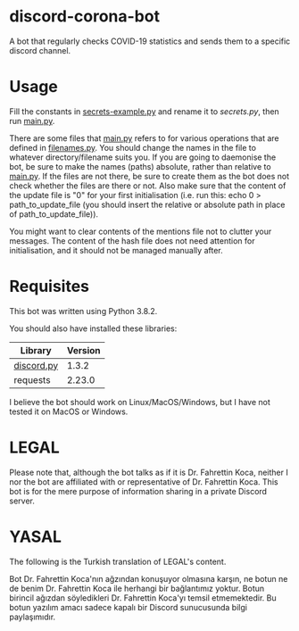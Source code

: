 # discord-corona-bot

A bot that regularly checks COVID-19 statistics and sends them to a specific discord channel.

# Usage

Fill the constants in [secrets-example.py](secrets-example.py) and rename it to *secrets.py*, then run [main.py](main.py). 

There are some files that [main.py](main.py) refers to for various operations that are defined in [filenames.py](filenames.py). You should change the names in the file to whatever directory/filename suits you. If you are going to daemonise the bot, be sure to make the names (paths) absolute, rather than relative to [main.py](main.py). If the files are not there, be sure to create them as the bot does not check whether the files are there or not. Also make sure that the content of the update file is "0" for your first initialisation (i.e. run this: echo 0 > path_to_update_file (you should insert the relative or absolute path in place of path_to_update_file)).

You might want to clear contents of the mentions file not to clutter your messages. The content of the hash file does not need attention for initialisation, and it should not be managed manually after.

# Requisites

This bot was written using Python 3.8.2.

You should also have installed these libraries:

  Library   | Version
|-----------|-------|
| [discord.py](https://github.com/Rapptz/discord.py) | 1.3.2 |
| requests | 2.23.0 |

I believe the bot should work on Linux/MacOS/Windows, but I have not tested it on MacOS or Windows. 

# LEGAL

Please note that, although the bot talks as if it is Dr. Fahrettin Koca, neither I nor the bot are affiliated with or representative of Dr. Fahrettin Koca. This bot is for the mere purpose of information sharing in a private Discord server.

# YASAL

The following is the Turkish translation of LEGAL's content.

Bot Dr. Fahrettin Koca'nın ağzından konuşuyor olmasına karşın, ne botun ne de benim Dr. Fahrettin Koca ile herhangi bir bağlantımız yoktur. Botun birincil ağızdan söyledikleri Dr. Fahrettin Koca'yı temsil etmemektedir. Bu botun yazılım amacı sadece kapalı bir Discord sunucusunda bilgi paylaşımıdır.

